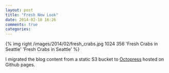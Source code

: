 ```yaml
---
layout: post
title: "Fresh New Look"
date: 2014-02-18 16:26
comments: true
categories: 
---
```



{% img right /images/2014/02/fresh_crabs.jpg 1024 356 'Fresh Crabs in Seattle' 'Fresh Crabs in Seattle' %}

I migrated the blog content from a static S3 bucket to
[Octopress](http://octopress.org/) hosted on Github pages.
